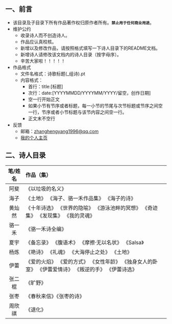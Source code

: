 ## 一、前言


+ 该目录及子目录下所有作品著作权归原作者所有。**`禁止用于任何商业用途`**。
+ 维护公约
	+ 收录诗人而不创造诗人。
	+ 作品应认真校核。
	+ 新增以及修改作品，请按照格式填写一下诗人目录下的README文档。
	+ 新增诗人请修改该文档内的诗人目录（按字母序）。
	+ 辛苦大家啦！！！！！
+ 作品格式
	+ 文件名格式：诗歌标题(_组诗).pt
	+ 内容格式：
		+ 首行：title:[标题]
		+ 次行：date:[YYYYMMDD/YYYYMM/YYYY/留空，创作日期]
		+ 空一行开始正文
		+ 如果小节有节序或者标题，每一小节的节尾与次节标题或节序之间空一行，节序或者小节标题与该节内容之间空一行。
		+ 正文末不空行
+ 反馈
	+ 邮箱：zhanghengyang1996@qq.com
	+ <a href="http://148.70.16.14">我的个人主页</a>
## 二、诗人目录

|笔/姓名|作品（集）
|:-:|:-|
|阿斐|《以垃圾的名义》
|海子|《土地》 《海子、骆一禾作品集》 《海子的诗》
|黄灿然|《十年诗选》 《世界的隐喻》 《游泳池畔的冥想》 《奇迹集》 《发现集》 《我的灵魂》
|骆一禾|《骆一禾诗全编》
|夏宇|《备忘录》 《腹语术》 《摩擦·无以名状》 《Salsa》
|杨炼|《艳诗》 《礼魂》 《大海停止之处》 《土地》
|伊蕾|《爱的火焰》 《爱的方式》 《女性年龄》 《独身女人的卧室》 《伊蕾爱情诗》 《叛逆的手》 《伊蕾诗选》
|张二棍|《旷野》
|张枣|《春秋来信》《张枣的诗》
|周欣祺|《退化》

